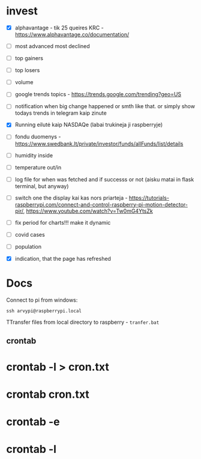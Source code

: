 # invest

- [x] alphavantage - tik 25 queires KRC - https://www.alphavantage.co/documentation/
- [ ] most advanced most declined
- [ ] top gainers
- [ ] top losers
- [ ] volume
- [ ] google trends topics - https://trends.google.com/trending?geo=US
- [ ] notification when big change happened or smth like that. or simply show todays trends in telegram kaip zinute
- [x] Running eilutė kaip NASDAQe (labai trukineja ji raspberryje)
- [ ] fondu duomenys - https://www.swedbank.lt/private/investor/funds/allFunds/list/details
- [ ] humidity inside
- [ ] temperature out/in
- [ ] log file for when was fetched and if successs or not (aisku matai in flask terminal, but anyway)
- [ ] switch one the display kai kas nors priarteja - https://tutorials-raspberrypi.com/connect-and-control-raspberry-pi-motion-detector-pir/, https://www.youtube.com/watch?v=Tw0mG4YtsZk
- [ ] fix period for charts!!! make it dynamic
- [ ] covid cases
- [ ] population
- [x] indication, that the page has refreshed


# Docs

Connect to pi from windows:
```pwsh
ssh arvypi@raspberrypi.local
```

TTransfer files from local directory to raspberry - `tranfer.bat`

## crontab

# crontab -l > cron.txt
# crontab cron.txt
# crontab -e
# crontab -l